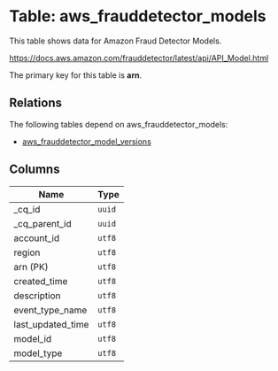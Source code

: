 # Table: aws_frauddetector_models

This table shows data for Amazon Fraud Detector Models.

https://docs.aws.amazon.com/frauddetector/latest/api/API_Model.html

The primary key for this table is **arn**.

## Relations

The following tables depend on aws_frauddetector_models:
  - [aws_frauddetector_model_versions](aws_frauddetector_model_versions.md)

## Columns

| Name          | Type          |
| ------------- | ------------- |
|_cq_id|`uuid`|
|_cq_parent_id|`uuid`|
|account_id|`utf8`|
|region|`utf8`|
|arn (PK)|`utf8`|
|created_time|`utf8`|
|description|`utf8`|
|event_type_name|`utf8`|
|last_updated_time|`utf8`|
|model_id|`utf8`|
|model_type|`utf8`|